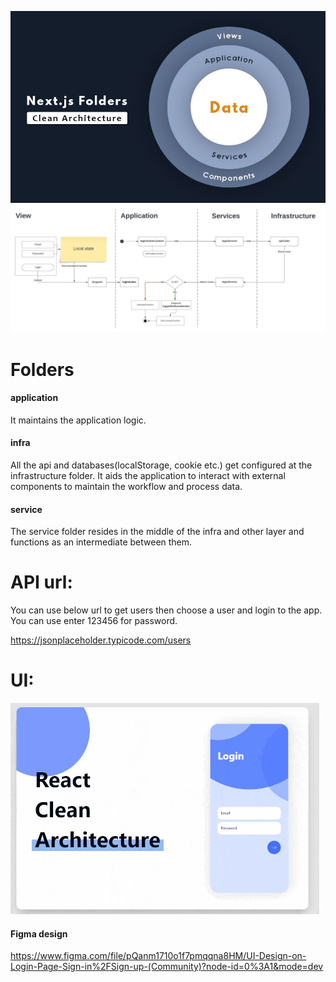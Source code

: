![alt text](./doc/banner.jpg)
![alt text](./doc/base.jpeg)

# Folders

#### application
It maintains the application logic.

#### infra
All the api and databases(localStorage, cookie etc.) get configured at the infrastructure folder. It aids the application to interact with external components to maintain the workflow and process data.

#### service
The service folder resides in the middle of the infra and other layer and functions as an intermediate between them.

# API url:
You can use below url to get users then choose a user and login to the app. You can use enter 123456 for password.

https://jsonplaceholder.typicode.com/users

# UI:
![alt text](./doc/app.gif)

#### Figma design
https://www.figma.com/file/pQanm1710o1f7pmqqna8HM/UI-Design-on-Login-Page-Sign-in%2FSign-up-(Community)?node-id=0%3A1&mode=dev
